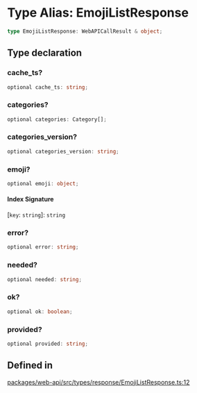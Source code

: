 # Type Alias: EmojiListResponse

```ts
type EmojiListResponse: WebAPICallResult & object;
```

## Type declaration

### cache\_ts?

```ts
optional cache_ts: string;
```

### categories?

```ts
optional categories: Category[];
```

### categories\_version?

```ts
optional categories_version: string;
```

### emoji?

```ts
optional emoji: object;
```

#### Index Signature

 \[`key`: `string`\]: `string`

### error?

```ts
optional error: string;
```

### needed?

```ts
optional needed: string;
```

### ok?

```ts
optional ok: boolean;
```

### provided?

```ts
optional provided: string;
```

## Defined in

[packages/web-api/src/types/response/EmojiListResponse.ts:12](https://github.com/slackapi/node-slack-sdk/blob/c15385ef93ccdde9702f52f7d1f445999203d794/packages/web-api/src/types/response/EmojiListResponse.ts#L12)
